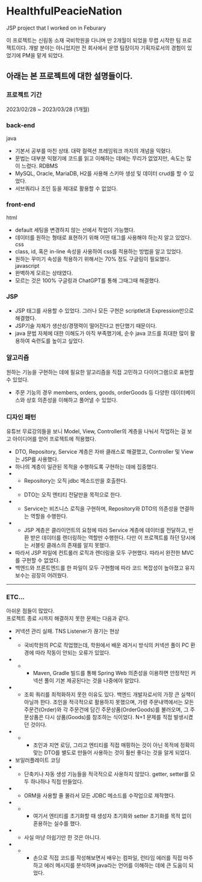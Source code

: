 # HealthfulPeacieNation
JSP project that I worked on in Feburary

이 프로젝트는 신림동 소재 국비학원을 다니며 만 2개월이 되었을 무렵 시작한 팀 프로젝트이다.
개발 분야는 아니었지만 전 회사에서 운영 팀장이자 기획자로서의 경험이 있었기에 PM을 맡게 되었다.

아래는 본 프로젝트에 대한 설명들이다.
---
### 프로젝트 기간
2023/02/28 ~ 2023/03/28 (1개월)
### back-end
java
- 기본서 공부를 마친 상태. 대략 컬렉션 프레임워크 까지의 개념을 익혔다.
- 문법는 대부분 익혔기에 코드를 읽고 이해하는 데에는 무리가 없었지만, 속도는 많이 느렸다.
RDBMS
- MySQL, Oracle, MariaDB, H2를 사용해 스키마 생성 및 데이터 crud를 할 수 있었다.
- 서브쿼리나 조인 등을 제대로 활용할 수 없었다.
### front-end
html
- default 세팅을 변경하지 않는 선에서 작업이 가능했다.
- 데이터를 원하는 형태로 표현하기 위해 어떤 태그를 사용해야 하는지 알고 있었다.
css
- class, id, 혹은 in-line 속성을 사용하여 css를 적용하는 방법을 알고 있었다.
- 원하는 꾸미기 속성을 적용하기 위해서는 70% 정도 구글링이 필요했다.
javascript
- 완벽하게 모르는 상태였다.
- 모르는 것은 100% 구글링과 ChatGPT를 통해 그때그때 해결했다.
### JSP
- JSP 태그를 사용할 수 있었다. 그러나 모든 구현은 scriptlet과 Expression만으로 해결했다.
- JSP기술 자체가 생산성/경쟁력이 떨어진다고 판단했기 때문이다.
- java 문법 자체에 대한 이해도가 아직 부족했기에, 순수 java 코드를 최대한 많이 활용하여 숙련도를 높이고 싶었다.
### 알고리즘
원하는 기능을 구현하는 데에 필요한 알고리즘을 직접 고민하고 다이어그램으로 표현할 수 있었다.
- 주문 기능의 경우 members, orders, goods, orderGoods 등 다양한 데이터베이스와 상호 의존성을 이해하고 풀어낼 수 있었다.
### 디자인 패턴
유튜브 무료강의들을 보니 Model, View, Controller의 계층을 나눠서 작업하는 걸 보고 아이디어를 얻어 프로젝트에 적용했다.
- DTO, Repository, Service 계층은 자바 클래스로 해결했고, Controller 및 View는 JSP를 사용했다.
- 하나의 계층이 일관된 목적을 수행하도록 구현하는 데에 집중했다.
- - Repository는 오직 jdbc 메소드만을 호출한다.
- - DTO는 오직 엔티티 전달만을 목적으로 한다.
- - Service는 비즈니스 로직을 구현하며, Repository와 DTO의 의존성을 연결하는 역할을 수행한다.
- - JSP 계층은 클라이언트의 요청에 따라 Service 계층에 데이터를 전달하고, 반환 받은 데이터를 렌더링하는 역할만 수행한다.
다만 이 프로젝트를 하던 당시에는 서블릿 클래스의 존재를 알지 못했다.
- 따라서 JSP 파일에 컨트롤러 로직과 렌더링을 모두 구현했다. 따라서 완전한 MVC를 구현할 수 없었다.
- 백엔드와 프론트엔드를 한 파일이 모두 구현함에 따라 코드 복잡성이 높아졌고 유지보수는 굉장히 어려웠다.
---
### ETC...
아쉬운 점들이 많았다.  
프로젝트 종료 시까지 해결하지 못한 문제는 다음과 같다.
- 커넥션 관리 실패. TNS Listener가 끊기는 현상
- - 국비학원의 PC로 작업했는데, 학원에서 배운 레거시 방식의 커넥션 풀이 PC 환경에 따라 작동이 안되는 오류가 있었다.
- - - Maven, Gradle 빌드를 통해 Spring Web 의존성을 이용하면 안정적인 커넥션 풀이 기본 제공된다는 것을 나중에야 알았다.
- - 조회 쿼리를 최적화하지 못한 이유도 있다. 백엔드 개발자로서의 가장 큰 실책이 아닐까 한다. 조인을 적극적으로 활용하지 못했으며, 가령 주문내역에서는 모든 주문건(Order)와 각 주문건에 담긴 주문상품(OrderGoods)를 불러오며, 그 주문상품은 다시 상품(Goods)를 참조하는 식이었다. N+1 문제를 직접 발생시켰던 것이다.
- - - 조인과 지연 로딩, 그리고 엔티티를 직접 매핑하는 것이 아닌 목적에 정확히 맞는 DTO를 별도로 만들어 사용하는 것이 훨씬 좋다는 것을 알게 되었다.
- 보일러플레이트 코딩
- - 단축키나 자동 생성 기능들을 적극적으로 사용하지 않았다. getter, setter를 모두 하나하나 직접 만들었다.
- - ORM을 사용할 줄 몰라서 모든 JDBC 메소드를 수작업으로 제작했다.
- - - 여기서 엔티티를 초기화할 때 생성자 초기화와 setter 초기화를 목적 없이 혼용하는 실수를 했다.
- - 사실 마냥 아쉽기만 한 것은 아니다.
- - - 손으로 직접 코드를 작성해보면서 배우는 컴파일, 런타임 에러를 직접 마주하고 에러 메시지를 분석하며 java라는 언어를 이해하는 데에 큰 도움이 되었다.

